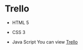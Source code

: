 # Trello
- HTML 5
* CSS 3
+ Java Script
You can view [Trello](https://tatyanamorozova.github.io/Trello/)
